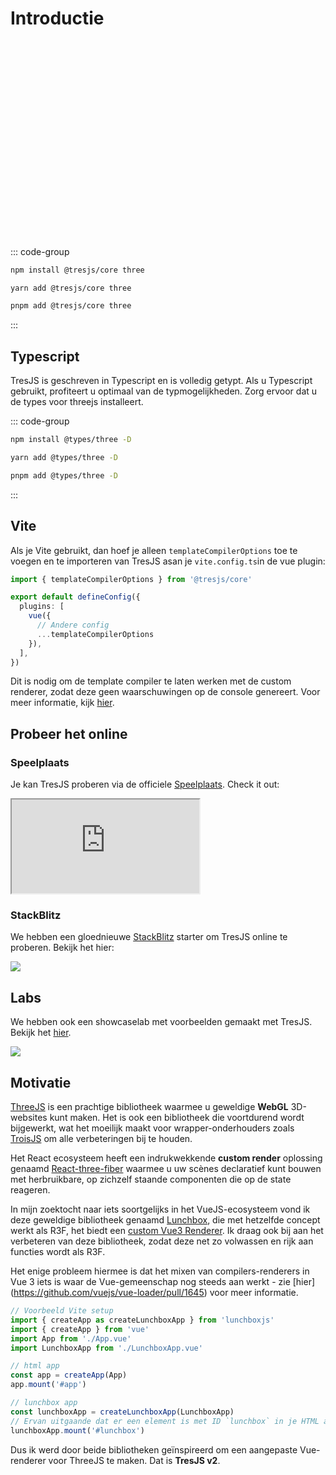 # Introductie

<ClientOnly>
    <div style="aspect-ratio: 16/9; height: auto; margin: 2rem 0; border-radius: 8px; overflow:hidden;">
      <FirstScene />
    </div>
</ClientOnly>

::: code-group

```bash [npm]
npm install @tresjs/core three
```

```bash [yarn]
yarn add @tresjs/core three
```

```bash [pnpm]
pnpm add @tresjs/core three
```

:::

## Typescript

TresJS is geschreven in Typescript en is volledig getypt. Als u Typescript gebruikt, profiteert u optimaal van de typmogelijkheden. Zorg ervoor dat u de types voor threejs installeert.

::: code-group

```bash [npm]
npm install @types/three -D
```

```bash [yarn]
yarn add @types/three -D
```

```bash [pnpm]
pnpm add @types/three -D
```

:::

## Vite

Als je Vite gebruikt, dan hoef je alleen `templateCompilerOptions` toe te voegen en te importeren van TresJS asan je `vite.config.ts`in de vue plugin:

```ts [vite.config.ts]
import { templateCompilerOptions } from '@tresjs/core'

export default defineConfig({
  plugins: [
    vue({
      // Andere config
      ...templateCompilerOptions
    }),
  ],
})
```

Dit is nodig om de template compiler te laten werken met de custom renderer, zodat deze geen waarschuwingen op de console genereert. Voor meer informatie, kijk [hier](/nl/guide/troubleshooting.html).

## Probeer het online

### Speelplaats

Je kan TresJS proberen via de officiele [Speelplaats](https://play.tresjs.org/). Check it out:

<iframe src="https://play.tresjs.org/" class="w-full rounded shadow-lg outline-none border-none aspect-4/3"></iframe>

### StackBlitz

We hebben een gloednieuwe [StackBlitz](https://stackblitz.com/) starter om TresJS online te proberen. Bekijk het hier:

![](/stackblitz-starter.png)

## Labs

We hebben ook een showcaselab met voorbeelden gemaakt met TresJS. Bekijk het [hier](https://lab.tresjs.org/).

![](/tresjs-lab.png)

## Motivatie

[ThreeJS](https://threejs.org/) is een prachtige bibliotheek waarmee u geweldige **WebGL** 3D-websites kunt maken. Het is ook een bibliotheek die voortdurend wordt bijgewerkt, wat het moeilijk maakt voor wrapper-onderhouders zoals [TroisJS](https://troisjs.github.io/) om alle verbeteringen bij te houden.

Het React ecosysteem heeft een indrukwekkende **custom render** oplossing genaamd [React-three-fiber](https://docs.pmnd.rs/react-three-fiber) waarmee u uw scènes declaratief kunt bouwen met herbruikbare, op zichzelf staande componenten die op de state reageren.

In mijn zoektocht naar iets soortgelijks in het VueJS-ecosysteem vond ik deze geweldige bibliotheek genaamd [Lunchbox](https://github.com/breakfast-studio/lunchboxjs), die met hetzelfde concept werkt als R3F, het biedt een [custom Vue3 Renderer](https://vuejs.org/api/custom-renderer.html). Ik draag ook bij aan het verbeteren van deze bibliotheek, zodat deze net zo volwassen en rijk aan functies wordt als R3F.

Het enige probleem hiermee is dat het mixen van compilers-renderers in Vue 3 iets is waar de Vue-gemeenschap nog steeds aan werkt - zie [hier] (https://github.com/vuejs/vue-loader/pull/1645) voor meer informatie.

```ts
// Voorbeeld Vite setup
import { createApp as createLunchboxApp } from 'lunchboxjs'
import { createApp } from 'vue'
import App from './App.vue'
import LunchboxApp from './LunchboxApp.vue'

// html app
const app = createApp(App)
app.mount('#app')

// lunchbox app
const lunchboxApp = createLunchboxApp(LunchboxApp)
// Ervan uitgaande dat er een element is met ID `lunchbox` in je HTML app
lunchboxApp.mount('#lunchbox')
```

Dus ik werd door beide bibliotheken geïnspireerd om een aangepaste Vue-renderer voor ThreeJS te maken. Dat is **TresJS v2**.
